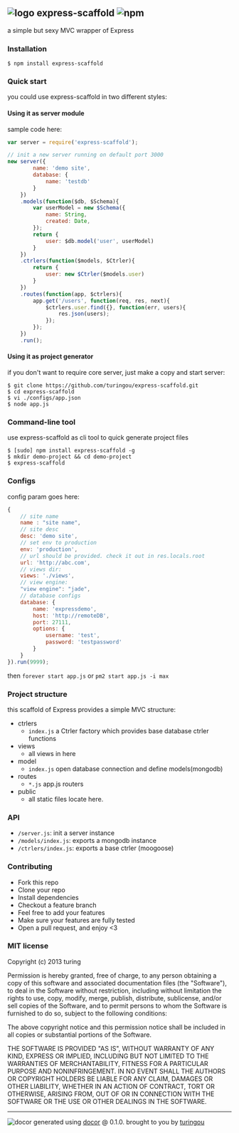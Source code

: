## ![logo](http://ww3.sinaimg.cn/large/61ff0de3jw1e91jmudlz8j201o01o0sj.jpg) express-scaffold ![npm](https://badge.fury.io/js/express-scaffold.png)

a simple but sexy MVC wrapper of Express

### Installation
````
$ npm install express-scaffold
````

### Quick start
you could use express-scaffold in two different styles:

#### Using it as server module

sample code here:
````javascript
var server = require('express-scaffold');

// init a new server running on default port 3000
new server({
        name: 'demo site',
        database: {
            name: 'testdb'
        }
    })
    .models(function($db, $Schema){
        var userModel = new $Schema({
            name: String,
            created: Date,
        });
        return {
            user: $db.model('user', userModel)
        }
    })
    .ctrlers(function($models, $Ctrler){
        return {
            user: new $Ctrler($models.user)
        }
    })
    .routes(function(app, $ctrlers){
        app.get('/users', function(req, res, next){
            $ctrlers.user.find({}, function(err, users){
                res.json(users);
            });
        });
    })
    .run();
````

#### Using it as project generator

if you don't want to require core server, just make a copy and start server:
````
$ git clone https://github.com/turingou/express-scaffold.git
$ cd express-scaffold
$ vi ./configs/app.json
$ node app.js
````

### Command-line tool

use express-scaffold as cli tool to quick generate project files
````
$ [sudo] npm install express-scaffold -g
$ mkdir demo-project && cd demo-project
$ express-scaffold
````

### Configs

config param goes here:
````javascript
{
    // site name
    name : "site name",
    // site desc
    desc: 'demo site',
    // set env to production
    env: 'production',
    // url should be provided. check it out in res.locals.root
    url: 'http://abc.com',
    // views dir:
    views: './views',
    // view engine:
    "view engine": "jade",
    // database configs
    database: {
        name: 'expressdemo',
        host: 'http://remoteDB',
        port: 27111,
        options: {
            username: 'test',
            password: 'testpassword'
        }
    }
}).run(9999);
````
then `forever start app.js` or `pm2 start app.js -i max`

### Project structure
this scaffold of Express provides a simple MVC structure:
- ctrlers
    - `index.js` a Ctrler factory which provides base database ctrler functions
- views
    - all views in here
- model
    - `index.js` open database connection and define models(mongodb)
- routes
    - `*.js` app.js routers
- public
    - all static files locate here.

### API

- `/server.js`: init a server instance
- `/models/index.js`: exports a mongodb instance
- `/ctrlers/index.js`: exports a base ctrler (moogoose)

### Contributing
- Fork this repo
- Clone your repo
- Install dependencies
- Checkout a feature branch
- Feel free to add your features
- Make sure your features are fully tested
- Open a pull request, and enjoy <3

### MIT license
Copyright (c) 2013 turing

Permission is hereby granted, free of charge, to any person obtaining a copy
of this software and associated documentation files (the "Software"), to deal
in the Software without restriction, including without limitation the rights
to use, copy, modify, merge, publish, distribute, sublicense, and/or sell
copies of the Software, and to permit persons to whom the Software is
furnished to do so, subject to the following conditions:

The above copyright notice and this permission notice shall be included in
all copies or substantial portions of the Software.

THE SOFTWARE IS PROVIDED "AS IS", WITHOUT WARRANTY OF ANY KIND, EXPRESS OR
IMPLIED, INCLUDING BUT NOT LIMITED TO THE WARRANTIES OF MERCHANTABILITY,
FITNESS FOR A PARTICULAR PURPOSE AND NONINFRINGEMENT. IN NO EVENT SHALL THE
AUTHORS OR COPYRIGHT HOLDERS BE LIABLE FOR ANY CLAIM, DAMAGES OR OTHER
LIABILITY, WHETHER IN AN ACTION OF CONTRACT, TORT OR OTHERWISE, ARISING FROM,
OUT OF OR IN CONNECTION WITH THE SOFTWARE OR THE USE OR OTHER DEALINGS IN
THE SOFTWARE.

---
![docor](https://cdn1.iconfinder.com/data/icons/windows8_icons_iconpharm/26/doctor.png)
generated using [docor](https://github.com/turingou/docor.git) @ 0.1.0. brought to you by [turingou](https://github.com/turingou)